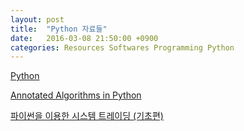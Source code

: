 ```yaml
---
layout: post
title:  "Python 자료들"
date:   2016-03-08 21:50:00 +0900
categories: Resources Softwares Programming Python
---
```



[Python](https://www.python.org)

[Annotated Algorithms in Python](http://www.amazon.com/Annotated-Algorithms-Python-Applications-Physics/dp/0991160401)

[파이썬을 이용한 시스템 트레이딩 (기초편)](https://wikidocs.net/book/110)
